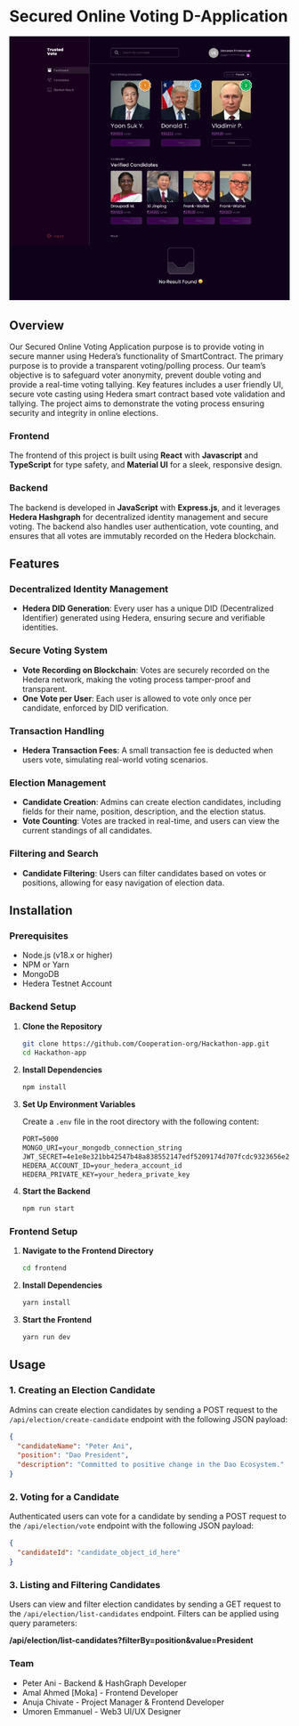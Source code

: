 # Secured Online Voting D-Application

![Final Project Screenshot](./assets/project-screenshot.png)

## Overview

Our Secured Online Voting Application purpose is to provide voting in secure manner using Hedera’s functionality of SmartContract.
The primary purpose is to provide a transparent voting/polling process. Our team’s objective is to safeguard voter anonymity, prevent double voting and provide a real-time voting tallying.
Key features includes a user friendly UI, secure vote casting using Hedera smart contract based vote validation and tallying.
The project aims to demonstrate the voting process ensuring security and integrity in online elections.

### Frontend

The frontend of this project is built using **React** with **Javascript** and **TypeScript** for type safety, and **Material UI** for a sleek, responsive design.

### Backend

The backend is developed in **JavaScript** with **Express.js**, and it leverages **Hedera Hashgraph** for decentralized identity management and secure voting. The backend also handles user authentication, vote counting, and ensures that all votes are immutably recorded on the Hedera blockchain.

## Features

### Decentralized Identity Management
- **Hedera DID Generation**: Every user has a unique DID (Decentralized Identifier) generated using Hedera, ensuring secure and verifiable identities.

### Secure Voting System
- **Vote Recording on Blockchain**: Votes are securely recorded on the Hedera network, making the voting process tamper-proof and transparent.
- **One Vote per User**: Each user is allowed to vote only once per candidate, enforced by DID verification.

### Transaction Handling
- **Hedera Transaction Fees**: A small transaction fee is deducted when users vote, simulating real-world voting scenarios.

### Election Management
- **Candidate Creation**: Admins can create election candidates, including fields for their name, position, description, and the election status.
- **Vote Counting**: Votes are tracked in real-time, and users can view the current standings of all candidates.

### Filtering and Search
- **Candidate Filtering**: Users can filter candidates based on votes or positions, allowing for easy navigation of election data.

## Installation

### Prerequisites

- Node.js (v18.x or higher)
- NPM or Yarn
- MongoDB
- Hedera Testnet Account

### Backend Setup

1. **Clone the Repository**

    ```bash
    git clone https://github.com/Cooperation-org/Hackathon-app.git
    cd Hackathon-app
    ```

2. **Install Dependencies**

    ```bash
    npm install
    ```

3. **Set Up Environment Variables**

    Create a `.env` file in the root directory with the following content:

    ```plaintext
    PORT=5000
    MONGO_URI=your_mongodb_connection_string
    JWT_SECRET=4e1e8e321bb42547b48a838552147edf5209174d707fcdc9323656e2946ff066
    HEDERA_ACCOUNT_ID=your_hedera_account_id
    HEDERA_PRIVATE_KEY=your_hedera_private_key
    ```

4. **Start the Backend**

    ```bash
    npm run start
    ```

### Frontend Setup

1. **Navigate to the Frontend Directory**

    ```bash
    cd frontend
    ```

2. **Install Dependencies**

    ```bash
    yarn install
    ```

3. **Start the Frontend**

    ```bash
    yarn run dev
    ```

## Usage

### 1. **Creating an Election Candidate**

Admins can create election candidates by sending a POST request to the `/api/election/create-candidate` endpoint with the following JSON payload:

```json
{
  "candidateName": "Peter Ani",
  "position": "Dao President",
  "description": "Committed to positive change in the Dao Ecosystem."
}
```

### 2. Voting for a Candidate

Authenticated users can vote for a candidate by sending a POST request to the `/api/election/vote` endpoint with the following JSON payload:

``` json
{
  "candidateId": "candidate_object_id_here"
}

```

### 3. Listing and Filtering Candidates

Users can view and filter election candidates by sending a GET request to the `/api/election/list-candidates` endpoint. Filters can be applied using query parameters:

**/api/election/list-candidates?filterBy=position&value=President**


### Team

- Peter Ani - Backend & HashGraph Developer
- Amal Ahmed [Moka] - Frontend Developer
- Anuja Chivate - Project Manager & Frontend Developer
- Umoren Emmanuel - Web3 UI/UX Designer

